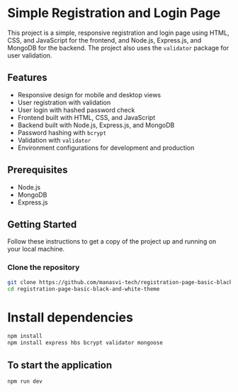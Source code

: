 # Simple Registration and Login Page

This project is a simple, responsive registration and login page using HTML, CSS, and JavaScript for the frontend, and Node.js, Express.js, and MongoDB for the backend. The project also uses the `validator` package for user validation.

## Features

- Responsive design for mobile and desktop views
- User registration with validation
- User login with hashed password check
- Frontend built with HTML, CSS, and JavaScript
- Backend built with Node.js, Express.js, and MongoDB
- Password hashing with `bcrypt`
- Validation with `validator`
- Environment configurations for development and production

## Prerequisites

- Node.js
- MongoDB
- Express.js

## Getting Started

Follow these instructions to get a copy of the project up and running on your local machine.

### Clone the repository

```bash
git clone https://github.com/manasvi-tech/registration-page-basic-black-and-white-theme.git
cd registration-page-basic-black-and-white-theme

```
# Install dependencies
```bash
npm install
npm install express hbs bcrypt validator mongoose
```

## To start the application
```bash
npm run dev
```



